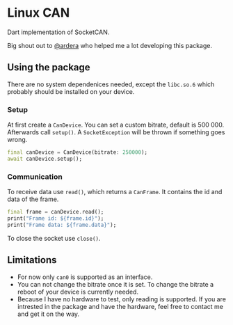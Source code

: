 # Linux CAN

Dart implementation of SocketCAN.

Big shout out to [@ardera](https://github.com/ardera) who helped me a lot developing this package.

## Using the package

There are no system dependenices needed, except the `libc.so.6` which probably should be installed on your device.

### Setup

At first create a `CanDevice`. You can set a custom bitrate, default is 500 000. Afterwards call `setup()`. A `SocketException` will be thrown if something goes wrong.

```dart
final canDevice = CanDevice(bitrate: 250000);
await canDevice.setup();
```

### Communication

To receive data use `read()`, which returns a `CanFrame`. It contains the id and data of the frame.

```dart
final frame = canDevice.read();
print("Frame id: ${frame.id}");
print("Frame data: ${frame.data}");
```

To close the socket use `close()`.

## Limitations

- For now only `can0` is supported as an interface.
- You can not change the bitrate once it is set. To change the bitrate a reboot of your device is currently needed.
- Because I have no hardware to test, only reading is supported. If you are intrested in the package and have the hardware, feel free to contact me and get it on the way.
